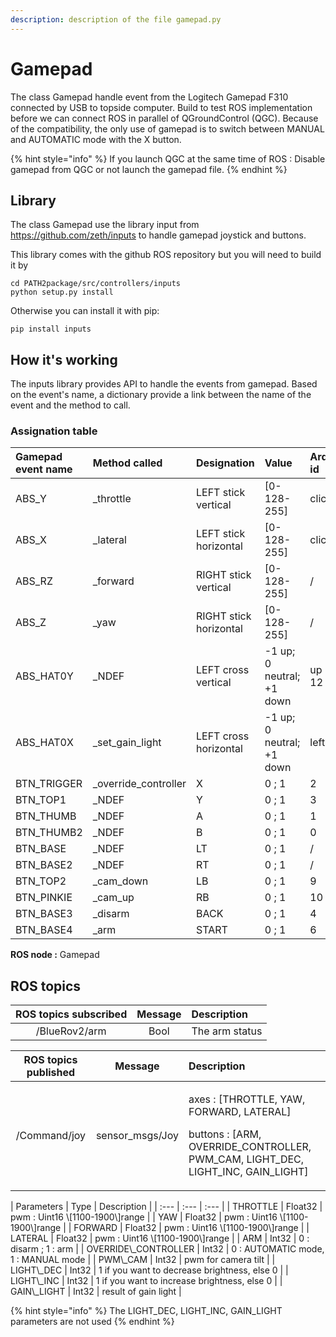 ```yaml
---
description: description of the file gamepad.py
---
```


# Gamepad

The class Gamepad handle event from the Logitech Gamepad F310 connected by USB to topside computer. Build to test ROS implementation before we can connect ROS in parallel of QGroundControl \(QGC\). Because of the compatibility, the only use of gamepad is to switch between MANUAL and AUTOMATIC mode with the X button. 

{% hint style="info" %}
If you launch QGC at the same time of ROS : Disable gamepad from QGC or not launch the gamepad file.
{% endhint %}

## Library

The class Gamepad use the library input from https://github.com/zeth/inputs to handle gamepad joystick and buttons.

This library comes with the github ROS repository but you will need to build it by 

```text
cd PATH2package/src/controllers/inputs
python setup.py install
```

Otherwise you can install it with pip:

```text
pip install inputs
```

## How it's working

The inputs library provides API to handle the events from gamepad. Based on the event's name, a dictionary provide a link between the name of the event and the method to call. 

### Assignation table

| Gamepad event name | Method called | Designation | Value | ArduSub/MAVlink id |
| :--- | :--- | :--- | :--- | :--- |
| ABS\_Y | \_throttle | LEFT stick vertical | \[0-128-255\] | clicked Joy : 7 |
| ABS\_X | \_lateral | LEFT stick horizontal | \[0-128-255\] | clicked Joy : 8 |
| ABS\_RZ | \_forward | RIGHT stick vertical | \[0-128-255\] | / |
| ABS\_Z | \_yaw | RIGHT stick horizontal | \[0-128-255\] | / |
| ABS\_HAT0Y | \_NDEF | LEFT cross vertical | -1 up; 0 neutral; +1 down | up : 11 ; down : 12 |
| ABS\_HAT0X | \_set\_gain\_light | LEFT cross horizontal | -1 up; 0 neutral; +1 down | left : 13 ; right : 14 |
| BTN\_TRIGGER | \_override\_controller | X | 0 ; 1  | 2 |
| BTN\_TOP1 | \_NDEF | Y | 0 ; 1 | 3 |
| BTN\_THUMB | \_NDEF | A | 0 ; 1 | 1 |
| BTN\_THUMB2 | \_NDEF | B | 0 ; 1 | 0 |
| BTN\_BASE | \_NDEF | LT | 0 ; 1 | / |
| BTN\_BASE2 | \_NDEF | RT | 0 ; 1 | / |
| BTN\_TOP2 | \_cam\_down | LB | 0 ; 1 | 9 |
| BTN\_PINKIE | \_cam\_up | RB | 0 ; 1 | 10 |
| BTN\_BASE3 | \_disarm | BACK | 0 ; 1 | 4 |
| BTN\_BASE4 | \_arm | START | 0 ; 1 | 6 |

**ROS node :** Gamepad

## ROS topics

| ROS topics subscribed | Message | Description |
| :---: | :---: | :--- |
| /BlueRov2/arm | Bool |  The arm status |

<table>
  <thead>
    <tr>
      <th style="text-align:center">ROS topics published</th>
      <th style="text-align:center">Message</th>
      <th style="text-align:left">Description</th>
    </tr>
  </thead>
  <tbody>
    <tr>
      <td style="text-align:center">/Command/joy</td>
      <td style="text-align:center">sensor_msgs/Joy</td>
      <td style="text-align:left">
        <p>axes : [THROTTLE, YAW, FORWARD, LATERAL]</p>
        <p>buttons : [ARM, OVERRIDE_CONTROLLER, PWM_CAM, LIGHT_DEC, LIGHT_INC, GAIN_LIGHT]</p>
      </td>
    </tr>
  </tbody>
</table>| Parameters | Type | Description |
| :--- | :--- | :--- |
| THROTTLE | Float32 | pwm : Uint16  \[1100-1900\]range |
| YAW | Float32 | pwm : Uint16  \[1100-1900\]range |
| FORWARD | Float32 | pwm : Uint16  \[1100-1900\]range |
| LATERAL | Float32 | pwm : Uint16  \[1100-1900\]range |
| ARM | Int32 | 0 : disarm ; 1 : arm |
| OVERRIDE\_CONTROLLER | Int32 | 0 : AUTOMATIC mode, 1 : MANUAL mode |
| PWM\_CAM | Int32 | pwm for camera tilt |
| LIGHT\_DEC | Int32 | 1 if you want to decrease brightness, else 0 |
| LIGHT\_INC | Int32 | 1 if you want to increase brightness, else 0 |
| GAIN\_LIGHT | Int32 | result of gain light |

{% hint style="info" %}
The LIGHT\_DEC, LIGHT\_INC, GAIN\_LIGHT parameters are not used
{% endhint %}

